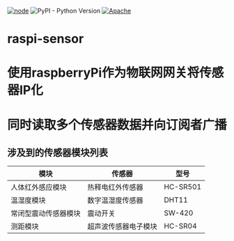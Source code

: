 [![node](https://img.shields.io/badge/node-~6.3.3-brightgreen.svg)](https://nodejs.org/)
![PyPI - Python Version](https://img.shields.io/badge/Python-3.5-brightgreen.svg)
[![Apache](https://img.shields.io/badge/LICENSE-Apache%20License-lightgrey.svg)]()

# raspi-sensor
# 使用raspberryPi作为物联网网关将传感器IP化
# 同时读取多个传感器数据并向订阅者广播

## 涉及到的传感器模块列表
| 模块                 | 传感器               | 型号     |
| -------------------- | -------------------- | -------- |
| 人体红外感应模块     | 热释电红外传感器     | HC-SR501 |
| 温湿度模块           | 数字温湿度传感器     | DHT11    |
| 常闭型震动传感器模块 | 震动开关             | SW-420   |
| 测距模块             | 超声波传感器电子模块 | HC-SR04  |




